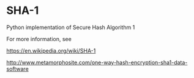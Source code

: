 # SHA-1
Python implementation of Secure Hash Algorithm 1

For more information, see

https://en.wikipedia.org/wiki/SHA-1

http://www.metamorphosite.com/one-way-hash-encryption-sha1-data-software
